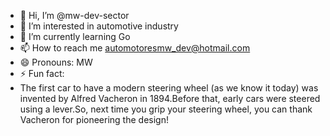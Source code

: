 - 👋 Hi, I’m @mw-dev-sector
- 👀 I’m interested in automotive industry
- 🌱 I’m currently learning Go
- 📫 How to reach me automotoresmw_dev@hotmail.com
- 😄 Pronouns: MW
- ⚡ Fun fact:
- The first car to have a modern steering wheel (as we know it today) was invented by Alfred Vacheron in 1894.Before that, early cars were steered using a lever.So, next time you grip your steering wheel, you can thank Vacheron for pioneering the design!

<!---
mw-dev-sector/mw-dev-sector is a ✨ special ✨ repository because its `README.md` (this file) appears on your GitHub profile.
You can click the Preview link to take a look at your changes.
--->
